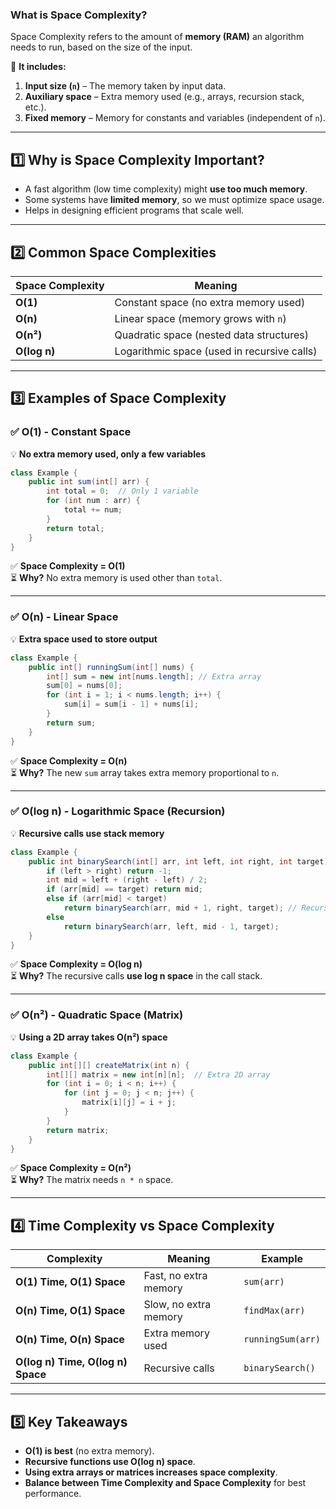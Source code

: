 ### **What is Space Complexity?**

Space Complexity refers to the amount of **memory (RAM)** an algorithm needs to run, based on the size of the input.

📌 **It includes:**

1. **Input size (`n`)** – The memory taken by input data.
2. **Auxiliary space** – Extra memory used (e.g., arrays, recursion stack, etc.).
3. **Fixed memory** – Memory for constants and variables (independent of `n`).

---

## **1️⃣ Why is Space Complexity Important?**

- A fast algorithm (low time complexity) might **use too much memory**.
- Some systems have **limited memory**, so we must optimize space usage.
- Helps in designing efficient programs that scale well.

---

## **2️⃣ Common Space Complexities**

| Space Complexity | Meaning                                     |
| ---------------- | ------------------------------------------- |
| **O(1)**         | Constant space (no extra memory used)       |
| **O(n)**         | Linear space (memory grows with `n`)        |
| **O(n²)**        | Quadratic space (nested data structures)    |
| **O(log n)**     | Logarithmic space (used in recursive calls) |

---

## **3️⃣ Examples of Space Complexity**

### **✅ O(1) - Constant Space**

💡 **No extra memory used, only a few variables**

```java
class Example {
    public int sum(int[] arr) {
        int total = 0;  // Only 1 variable
        for (int num : arr) {
            total += num;
        }
        return total;
    }
}
```

✅ **Space Complexity = O(1)**  
⏳ **Why?** No extra memory is used other than `total`.

---

### **✅ O(n) - Linear Space**

💡 **Extra space used to store output**

```java
class Example {
    public int[] runningSum(int[] nums) {
        int[] sum = new int[nums.length]; // Extra array
        sum[0] = nums[0];
        for (int i = 1; i < nums.length; i++) {
            sum[i] = sum[i - 1] + nums[i];
        }
        return sum;
    }
}
```

✅ **Space Complexity = O(n)**  
⏳ **Why?** The new `sum` array takes extra memory proportional to `n`.

---

### **✅ O(log n) - Logarithmic Space (Recursion)**

💡 **Recursive calls use stack memory**

```java
class Example {
    public int binarySearch(int[] arr, int left, int right, int target) {
        if (left > right) return -1;
        int mid = left + (right - left) / 2;
        if (arr[mid] == target) return mid;
        else if (arr[mid] < target)
            return binarySearch(arr, mid + 1, right, target); // Recursive call
        else
            return binarySearch(arr, left, mid - 1, target);
    }
}
```

✅ **Space Complexity = O(log n)**  
⏳ **Why?** The recursive calls **use log n space** in the call stack.

---

### **✅ O(n²) - Quadratic Space (Matrix)**

💡 **Using a 2D array takes O(n²) space**

```java
class Example {
    public int[][] createMatrix(int n) {
        int[][] matrix = new int[n][n];  // Extra 2D array
        for (int i = 0; i < n; i++) {
            for (int j = 0; j < n; j++) {
                matrix[i][j] = i + j;
            }
        }
        return matrix;
    }
}
```

✅ **Space Complexity = O(n²)**  
⏳ **Why?** The matrix needs `n * n` space.

---

## **4️⃣ Time Complexity vs Space Complexity**

| Complexity                        | Meaning               | Example           |
| --------------------------------- | --------------------- | ----------------- |
| **O(1) Time, O(1) Space**         | Fast, no extra memory | `sum(arr)`        |
| **O(n) Time, O(1) Space**         | Slow, no extra memory | `findMax(arr)`    |
| **O(n) Time, O(n) Space**         | Extra memory used     | `runningSum(arr)` |
| **O(log n) Time, O(log n) Space** | Recursive calls       | `binarySearch()`  |

---

## **5️⃣ Key Takeaways**

- **O(1) is best** (no extra memory).
- **Recursive functions use O(log n) space**.
- **Using extra arrays or matrices increases space complexity**.
- **Balance between Time Complexity and Space Complexity** for best performance.
